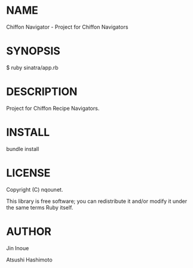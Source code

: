 # NAME

Chiffon Navigator - Project for Chiffon Navigators

# SYNOPSIS

  $ ruby sinatra/app.rb

# DESCRIPTION

Project for Chiffon Recipe Navigators.

# INSTALL

  bundle install 

# LICENSE
  
  Copyright (C) nqounet.

  This library is free software; you can redistribute it and/or modify
  it under the same terms Ruby itself.

# AUTHOR

Jin Inoue

Atsushi Hashimoto